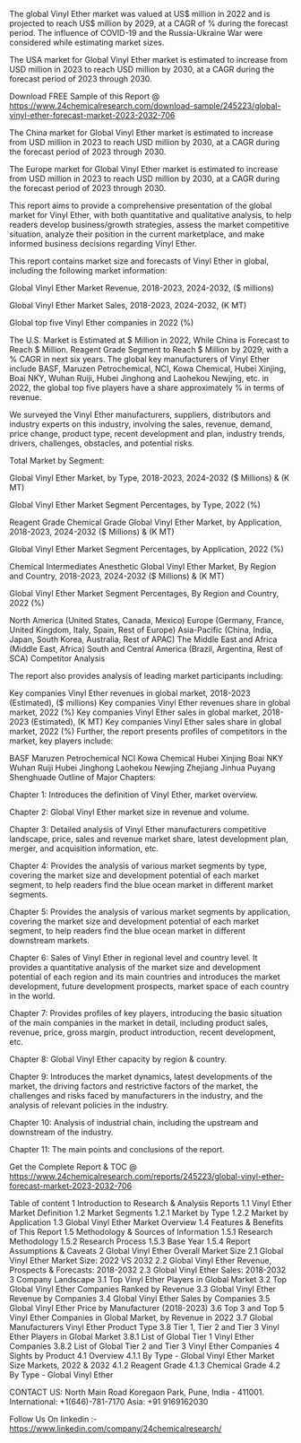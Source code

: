 The global Vinyl Ether market was valued at US$ million in 2022 and is projected to reach US$ million by 2029, at a CAGR of % during the forecast period. The influence of COVID-19 and the Russia-Ukraine War were considered while estimating market sizes.

The USA market for Global Vinyl Ether market is estimated to increase from USD million in 2023 to reach USD million by 2030, at a CAGR during the forecast period of 2023 through 2030.

Download FREE Sample of this Report @ https://www.24chemicalresearch.com/download-sample/245223/global-vinyl-ether-forecast-market-2023-2032-706

The China market for Global Vinyl Ether market is estimated to increase from USD million in 2023 to reach USD million by 2030, at a CAGR during the forecast period of 2023 through 2030.

The Europe market for Global Vinyl Ether market is estimated to increase from USD million in 2023 to reach USD million by 2030, at a CAGR during the forecast period of 2023 through 2030.

This report aims to provide a comprehensive presentation of the global market for Vinyl Ether, with both quantitative and qualitative analysis, to help readers develop business/growth strategies, assess the market competitive situation, analyze their position in the current marketplace, and make informed business decisions regarding Vinyl Ether.

This report contains market size and forecasts of Vinyl Ether in global, including the following market information:

Global Vinyl Ether Market Revenue, 2018-2023, 2024-2032, ($ millions)

Global Vinyl Ether Market Sales, 2018-2023, 2024-2032, (K MT)

Global top five Vinyl Ether companies in 2022 (%)

The U.S. Market is Estimated at $ Million in 2022, While China is Forecast to Reach $ Million.
Reagent Grade Segment to Reach $ Million by 2029, with a % CAGR in next six years.
The global key manufacturers of Vinyl Ether include BASF, Maruzen Petrochemical, NCI, Kowa Chemical, Hubei Xinjing, Boai NKY, Wuhan Ruiji, Hubei Jinghong and Laohekou Newjing, etc. in 2022, the global top five players have a share approximately % in terms of revenue.

We surveyed the Vinyl Ether manufacturers, suppliers, distributors and industry experts on this industry, involving the sales, revenue, demand, price change, product type, recent development and plan, industry trends, drivers, challenges, obstacles, and potential risks.

Total Market by Segment:

Global Vinyl Ether Market, by Type, 2018-2023, 2024-2032 ($ Millions) & (K MT)

Global Vinyl Ether Market Segment Percentages, by Type, 2022 (%)

Reagent Grade
Chemical Grade
Global Vinyl Ether Market, by Application, 2018-2023, 2024-2032 ($ Millions) & (K MT)

Global Vinyl Ether Market Segment Percentages, by Application, 2022 (%)

Chemical Intermediates
Anesthetic
Global Vinyl Ether Market, By Region and Country, 2018-2023, 2024-2032 ($ Millions) & (K MT)

Global Vinyl Ether Market Segment Percentages, By Region and Country, 2022 (%)

North America (United States, Canada, Mexico)
Europe (Germany, France, United Kingdom, Italy, Spain, Rest of Europe)
Asia-Pacific (China, India, Japan, South Korea, Australia, Rest of APAC)
The Middle East and Africa (Middle East, Africa)
South and Central America (Brazil, Argentina, Rest of SCA)
Competitor Analysis

The report also provides analysis of leading market participants including:

Key companies Vinyl Ether revenues in global market, 2018-2023 (Estimated), ($ millions)
Key companies Vinyl Ether revenues share in global market, 2022 (%)
Key companies Vinyl Ether sales in global market, 2018-2023 (Estimated), (K MT)
Key companies Vinyl Ether sales share in global market, 2022 (%)
Further, the report presents profiles of competitors in the market, key players include:

BASF
Maruzen Petrochemical
NCI
Kowa Chemical
Hubei Xinjing
Boai NKY
Wuhan Ruiji
Hubei Jinghong
Laohekou Newjing
Zhejiang Jinhua
Puyang Shenghuade
Outline of Major Chapters:

Chapter 1: Introduces the definition of Vinyl Ether, market overview.

Chapter 2: Global Vinyl Ether market size in revenue and volume.

Chapter 3: Detailed analysis of Vinyl Ether manufacturers competitive landscape, price, sales and revenue market share, latest development plan, merger, and acquisition information, etc.

Chapter 4: Provides the analysis of various market segments by type, covering the market size and development potential of each market segment, to help readers find the blue ocean market in different market segments.

Chapter 5: Provides the analysis of various market segments by application, covering the market size and development potential of each market segment, to help readers find the blue ocean market in different downstream markets.

Chapter 6: Sales of Vinyl Ether in regional level and country level. It provides a quantitative analysis of the market size and development potential of each region and its main countries and introduces the market development, future development prospects, market space of each country in the world.

Chapter 7: Provides profiles of key players, introducing the basic situation of the main companies in the market in detail, including product sales, revenue, price, gross margin, product introduction, recent development, etc.

Chapter 8: Global Vinyl Ether capacity by region & country.

Chapter 9: Introduces the market dynamics, latest developments of the market, the driving factors and restrictive factors of the market, the challenges and risks faced by manufacturers in the industry, and the analysis of relevant policies in the industry.

Chapter 10: Analysis of industrial chain, including the upstream and downstream of the industry.

Chapter 11: The main points and conclusions of the report.

Get the Complete Report & TOC @ https://www.24chemicalresearch.com/reports/245223/global-vinyl-ether-forecast-market-2023-2032-706

Table of content
1 Introduction to Research & Analysis Reports
1.1 Vinyl Ether Market Definition
1.2 Market Segments
1.2.1 Market by Type
1.2.2 Market by Application
1.3 Global Vinyl Ether Market Overview
1.4 Features & Benefits of This Report
1.5 Methodology & Sources of Information
1.5.1 Research Methodology
1.5.2 Research Process
1.5.3 Base Year
1.5.4 Report Assumptions & Caveats
2 Global Vinyl Ether Overall Market Size
2.1 Global Vinyl Ether Market Size: 2022 VS 2032
2.2 Global Vinyl Ether Revenue, Prospects & Forecasts: 2018-2032
2.3 Global Vinyl Ether Sales: 2018-2032
3 Company Landscape
3.1 Top Vinyl Ether Players in Global Market
3.2 Top Global Vinyl Ether Companies Ranked by Revenue
3.3 Global Vinyl Ether Revenue by Companies
3.4 Global Vinyl Ether Sales by Companies
3.5 Global Vinyl Ether Price by Manufacturer (2018-2023)
3.6 Top 3 and Top 5 Vinyl Ether Companies in Global Market, by Revenue in 2022
3.7 Global Manufacturers Vinyl Ether Product Type
3.8 Tier 1, Tier 2 and Tier 3 Vinyl Ether Players in Global Market
3.8.1 List of Global Tier 1 Vinyl Ether Companies
3.8.2 List of Global Tier 2 and Tier 3 Vinyl Ether Companies
4 Sights by Product
4.1 Overview
4.1.1 By Type - Global Vinyl Ether Market Size Markets, 2022 & 2032
4.1.2 Reagent Grade
4.1.3 Chemical Grade
4.2 By Type - Global Vinyl Ether

CONTACT US:
North Main Road Koregaon Park, Pune, India - 411001.
International: +1(646)-781-7170
Asia: +91 9169162030

Follow Us On linkedin :- https://www.linkedin.com/company/24chemicalresearch/
